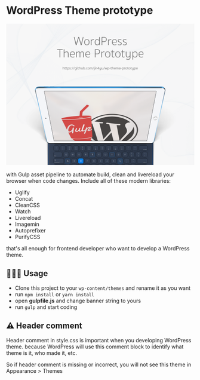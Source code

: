 # WordPress Theme prototype

![Screenshot](screenshot.png)

with Gulp asset pipeline to automate build, clean and livereload your browser when code changes. Include all of these modern libraries:

* Uglify
* Concat
* CleanCSS
* Watch
* Livereload
* Imagemin
* Autoprefixer
* PurifyCSS

that's all enough for frontend developer who want to develop a WordPress theme.

## 👨🏻‍💻 Usage

* Clone this project to your `wp-content/themes` and rename it as you want
* run `npm install` or `yarn install`
* open **gulpfile.js** and change banner string to yours 
* run `gulp` and start coding

## ⚠️  Header comment

Header comment in style.css is important when you developing WordPress theme. because WordPress will use this comment block to identify what theme is it, who made it, etc.

So if header comment is missing or incorrect, you will not see this theme in Appearance > Themes